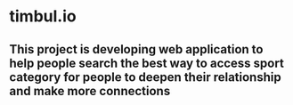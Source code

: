 # timbul.io

## This project is developing web application to help people search the best way to access sport category for people to deepen their relationship and make more connections

